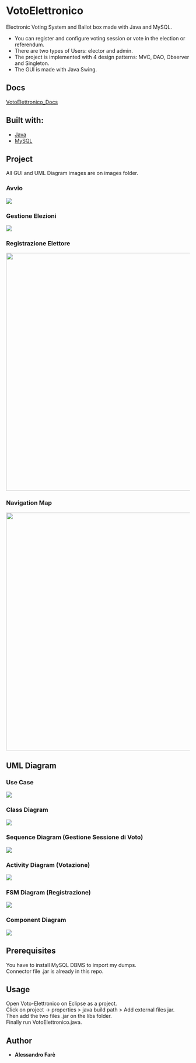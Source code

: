 # VotoElettronico

Electronic Voting System and Ballot box made with Java and MySQL.

* You can register and configure voting session or vote in the election or referendum.
* There are two types of Users: elector and admin.
* The project is implemented with 4 design patterns: MVC, DAO, Observer and Singleton.
* The GUI is made with Java Swing.

## Docs

[VotoElettronico_Docs](https://github.com/AlessandroFare/VotoElettronico/blob/master/Docs_VotoElettronico.pdf)

## Built with:

* [Java](https://www.java.com/it/)
* [MySQL](https://www.mysql.com/it/)

## Project

All GUI and UML Diagram images are on images folder.

### Avvio

<img src="images_gui/Avvio.png">

### Gestione Elezioni

<img src="images_gui/GestioneCP.png">

### Registrazione Elettore

<img width="650" src="images_gui/RegistrazioneElettore.png">

### Navigation Map

<img width="650" src="images_gui/Navigation_Map.png">

## UML Diagram

### Use Case

<img src="images_diagram/use_case/Use_Case.png">

### Class Diagram

<img src="images_diagram/class_diagram/Class_Diagram.png">

### Sequence Diagram (Gestione Sessione di Voto)

<img src="images_diagram/sequence_diagram/Sequence_Diagram_GestioneSessioneVoto.png">

### Activity Diagram (Votazione)

<img src="images_diagram/activity_diagram/Activity_Diagram_Votazione.png">

### FSM Diagram (Registrazione)

<img src="images_diagram/fsm_diagram/FSM_Registrazione.png">

### Component Diagram

<img src="images_diagram/component_diagram/Component_Diagram.png">

## Prerequisites

You have to install MySQL DBMS to import my dumps.\
Connector file .jar is already in this repo.

## Usage

Open Voto-Elettronico on Eclipse as a project.\
Click on project -> properties > java build path > Add external files jar.\
Then add the two files .jar on the libs folder.\
Finally run VotoElettronico.java.

## Author

* **Alessandro Farè**
